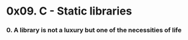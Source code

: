 # 0x09. C - Static libraries


### 0. A library is not a luxury but one of the necessities of life


